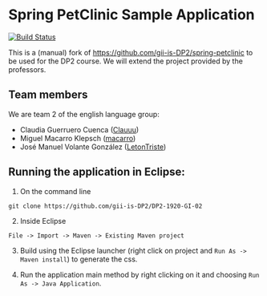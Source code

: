 # Spring PetClinic Sample Application 

[![Build Status](https://travis-ci.com/gii-is-DP2/DP2-1920-GI-02.svg?branch=master)](https://travis-ci.com/gii-is-DP2/DP2-1920-GI-02)

This is a (manual) fork of https://github.com/gii-is-DP2/spring-petclinic to be used for the DP2 course. We will extend the project provided by the professors.

## Team members

We are team 2 of the english language group:

* Claudia Guerruero Cuenca ([Clauuu](https://github.com/Clauuu))
* Miguel Macarro Klepsch ([macarro](https://github.com/macarro))
* José Manuel Volante González ([LetonTriste](https://github.com/LetonTriste))


## Running the application in Eclipse:

1) On the command line
```
git clone https://github.com/gii-is-DP2/DP2-1920-GI-02
```
2) Inside Eclipse
```
File -> Import -> Maven -> Existing Maven project
```
3) Build using the Eclipse launcher (right click on project and `Run As -> Maven install`) to generate the css.

4) Run the application main method by right clicking on it and choosing `Run As -> Java Application`.

